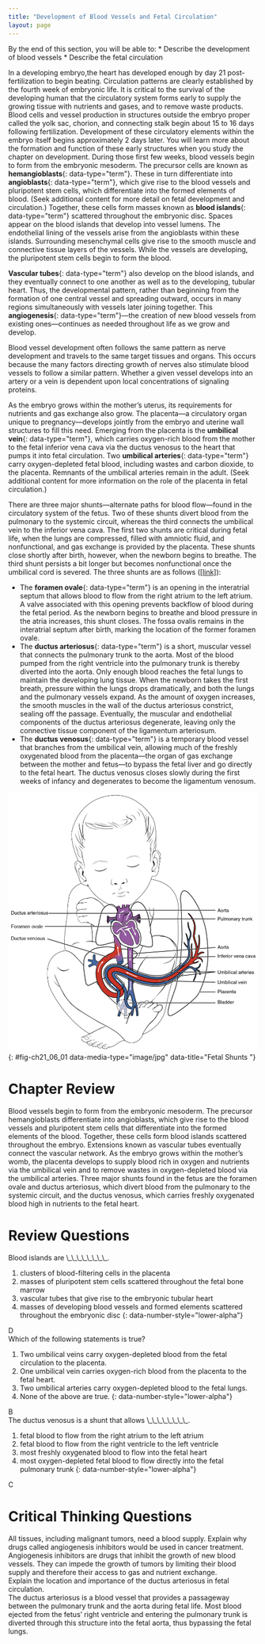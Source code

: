 ```yaml
---
title: "Development of Blood Vessels and Fetal Circulation"
layout: page
---
```



<div data-type="abstract" markdown="1">
By the end of this section, you will be able to:
* Describe the development of blood vessels
* Describe the fetal circulation

</div>

In a developing embryo,the heart has developed enough by day 21 post-fertilization to begin beating. Circulation patterns are clearly established by the fourth week of embryonic life. It is critical to the survival of the developing human that the circulatory system forms early to supply the growing tissue with nutrients and gases, and to remove waste products. Blood cells and vessel production in structures outside the embryo proper called the yolk sac, chorion, and connecting stalk begin about 15 to 16 days following fertilization. Development of these circulatory elements within the embryo itself begins approximately 2 days later. You will learn more about the formation and function of these early structures when you study the chapter on development. During those first few weeks, blood vessels begin to form from the embryonic mesoderm. The precursor cells are known as **hemangioblasts**{: data-type="term"}. These in turn differentiate into **angioblasts**{: data-type="term"}, which give rise to the blood vessels and pluripotent stem cells, which differentiate into the formed elements of blood. (Seek additional content for more detail on fetal development and circulation.) Together, these cells form masses known as **blood islands**{: data-type="term"} scattered throughout the embryonic disc. Spaces appear on the blood islands that develop into vessel lumens. The endothelial lining of the vessels arise from the angioblasts within these islands. Surrounding mesenchymal cells give rise to the smooth muscle and connective tissue layers of the vessels. While the vessels are developing, the pluripotent stem cells begin to form the blood.

**Vascular tubes**{: data-type="term"} also develop on the blood islands, and they eventually connect to one another as well as to the developing, tubular heart. Thus, the developmental pattern, rather than beginning from the formation of one central vessel and spreading outward, occurs in many regions simultaneously with vessels later joining together. This **angiogenesis**{: data-type="term"}—the creation of new blood vessels from existing ones—continues as needed throughout life as we grow and develop.

Blood vessel development often follows the same pattern as nerve development and travels to the same target tissues and organs. This occurs because the many factors directing growth of nerves also stimulate blood vessels to follow a similar pattern. Whether a given vessel develops into an artery or a vein is dependent upon local concentrations of signaling proteins.

As the embryo grows within the mother’s uterus, its requirements for nutrients and gas exchange also grow. The placenta—a circulatory organ unique to pregnancy—develops jointly from the embryo and uterine wall structures to fill this need. Emerging from the placenta is the **umbilical vein**{: data-type="term"}, which carries oxygen-rich blood from the mother to the fetal inferior vena cava via the ductus venosus to the heart that pumps it into fetal circulation. Two **umbilical arteries**{: data-type="term"} carry oxygen-depleted fetal blood, including wastes and carbon dioxide, to the placenta. Remnants of the umbilical arteries remain in the adult. (Seek additional content for more information on the role of the placenta in fetal circulation.)

There are three major shunts—alternate paths for blood flow—found in the circulatory system of the fetus. Two of these shunts divert blood from the pulmonary to the systemic circuit, whereas the third connects the umbilical vein to the inferior vena cava. The first two shunts are critical during fetal life, when the lungs are compressed, filled with amniotic fluid, and nonfunctional, and gas exchange is provided by the placenta. These shunts close shortly after birth, however, when the newborn begins to breathe. The third shunt persists a bit longer but becomes nonfunctional once the umbilical cord is severed. The three shunts are as follows ([\[link\]](#fig-ch21_06_01)):

* The **foramen ovale**{: data-type="term"} is an opening in the interatrial septum that allows blood to flow from the right atrium to the left atrium. A valve associated with this opening prevents backflow of blood during the fetal period. As the newborn begins to breathe and blood pressure in the atria increases, this shunt closes. The fossa ovalis remains in the interatrial septum after birth, marking the location of the former foramen ovale.
* The **ductus arteriosus**{: data-type="term"} is a short, muscular vessel that connects the pulmonary trunk to the aorta. Most of the blood pumped from the right ventricle into the pulmonary trunk is thereby diverted into the aorta. Only enough blood reaches the fetal lungs to maintain the developing lung tissue. When the newborn takes the first breath, pressure within the lungs drops dramatically, and both the lungs and the pulmonary vessels expand. As the amount of oxygen increases, the smooth muscles in the wall of the ductus arteriosus constrict, sealing off the passage. Eventually, the muscular and endothelial components of the ductus arteriosus degenerate, leaving only the connective tissue component of the ligamentum arteriosum.
* The **ductus venosus**{: data-type="term"} is a temporary blood vessel that branches from the umbilical vein, allowing much of the freshly oxygenated blood from the placenta—the organ of gas exchange between the mother and fetus—to bypass the fetal liver and go directly to the fetal heart. The ductus venosus closes slowly during the first weeks of infancy and degenerates to become the ligamentum venosum.

![This figure shows the blood vessels in a fetus.](../resources/2139_Fetal_Circulation.jpg "The foramen ovale in the interatrial septum allows blood to flow from the right atrium to the left atrium. The ductus arteriosus is a temporary vessel, connecting the aorta to the pulmonary trunk. The ductus venosus links the umbilical vein to the inferior vena cava largely through the liver."){: #fig-ch21_06_01 data-media-type="image/jpg" data-title="Fetal Shunts "}

# Chapter Review

Blood vessels begin to form from the embryonic mesoderm. The precursor hemangioblasts differentiate into angioblasts, which give rise to the blood vessels and pluripotent stem cells that differentiate into the formed elements of the blood. Together, these cells form blood islands scattered throughout the embryo. Extensions known as vascular tubes eventually connect the vascular network. As the embryo grows within the mother’s womb, the placenta develops to supply blood rich in oxygen and nutrients via the umbilical vein and to remove wastes in oxygen-depleted blood via the umbilical arteries. Three major shunts found in the fetus are the foramen ovale and ductus arteriosus, which divert blood from the pulmonary to the systemic circuit, and the ductus venosus, which carries freshly oxygenated blood high in nutrients to the fetal heart.

# Review Questions

<div data-type="exercise">
<div data-type="problem" markdown="1">
Blood islands are \_\_\_\_\_\_\_\_.

1.  clusters of blood-filtering cells in the placenta
2.  masses of pluripotent stem cells scattered throughout the fetal bone marrow
3.  vascular tubes that give rise to the embryonic tubular heart
4.  masses of developing blood vessels and formed elements scattered throughout the embryonic disc
{: data-number-style="lower-alpha"}

</div>
<div data-type="solution" markdown="1">
D

</div>
</div>

<div data-type="exercise">
<div data-type="problem" markdown="1">
Which of the following statements is true?

1.  Two umbilical veins carry oxygen-depleted blood from the fetal circulation to the placenta.
2.  One umbilical vein carries oxygen-rich blood from the placenta to the fetal heart.
3.  Two umbilical arteries carry oxygen-depleted blood to the fetal lungs.
4.  None of the above are true.
{: data-number-style="lower-alpha"}

</div>
<div data-type="solution" markdown="1">
B

</div>
</div>

<div data-type="exercise">
<div data-type="problem" markdown="1">
The ductus venosus is a shunt that allows \_\_\_\_\_\_\_\_.

1.  fetal blood to flow from the right atrium to the left atrium
2.  fetal blood to flow from the right ventricle to the left ventricle
3.  most freshly oxygenated blood to flow into the fetal heart
4.  most oxygen-depleted fetal blood to flow directly into the fetal pulmonary trunk
{: data-number-style="lower-alpha"}

</div>
<div data-type="solution" markdown="1">
C

</div>
</div>

# Critical Thinking Questions

<div data-type="exercise">
<div data-type="problem" markdown="1">
All tissues, including malignant tumors, need a blood supply. Explain why drugs called angiogenesis inhibitors would be used in cancer treatment.

</div>
<div data-type="solution" markdown="1">
Angiogenesis inhibitors are drugs that inhibit the growth of new blood vessels. They can impede the growth of tumors by limiting their blood supply and therefore their access to gas and nutrient exchange.

</div>
</div>

<div data-type="exercise">
<div data-type="problem" markdown="1">
Explain the location and importance of the ductus arteriosus in fetal circulation.

</div>
<div data-type="solution" markdown="1">
The ductus arteriosus is a blood vessel that provides a passageway between the pulmonary trunk and the aorta during fetal life. Most blood ejected from the fetus’ right ventricle and entering the pulmonary trunk is diverted through this structure into the fetal aorta, thus bypassing the fetal lungs.

</div>
</div>

